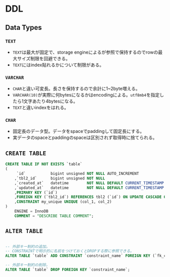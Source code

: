 # DDL

## Data Types

### `TEXT`

* `TEXT`は最大が固定で、storage engineによるが参照で保持するのでrowの最大サイズ制限を回避できる。
* `TEXT`にはindex貼れるかについて制限がある。

### `VARCHAR`

* `CHAR`と違い可変長。長さを保持するので余計に1~2byte増える。
* `VARCHAR(10)`が実際に何bytesになるかはencodingによる。`utf8mb4`を指定したら1文字あたり4bytesになる。
* `TEXT`と違いindexをはれる。

### `CHAR`

* 固定長のデータ型。データをspaceでpaddingして固定長にする。
* 実データのspaceとpaddingのspaceは区別されず取得時に捨てられる。


## `CREATE TABLE`

```sql
CREATE TABLE IF NOT EXISTS `table`
(
     `id`           bigint unsigned NOT NULL AUTO_INCREMENT
    ,`tbl2_id`      bigint unsigned NOT NULL
    ,`created_at`   datetime        NOT NULL DEFAULT CURRENT_TIMESTAMP
    ,`updated_at`   datetime        NOT NULL DEFAULT CURRENT_TIMESTAMP ON UPDATE CURRENT_TIMESTAMP
    ,PRIMARY KEY (`id`)
    ,FOREIGN KEY (`tbl2_id`) REFERENCES tbl2 (`id`) ON UPDATE CASCADE ON DELETE CASCADE
    ,CONSTRAINT my_unique UNIQUE (col_1, col_2)
)
    ENGINE = InnoDB
    COMMENT = "DESCRIBE TABLE COMMENT";
```

## `ALTER TABLE`

```sql

-- 外部キー制約の追加。
-- CONSTRAINTで明示的に名前をつけておくとDROPする際に参照できる。
ALTER TABLE `table` ADD CONSTRAINT `constraint_name` FOREIGN KEY (`fk_col`) REFERENCES `ref_tables` (`ref_col`);

-- 外部キー制約の削除。
ALTER TABLE `table` DROP FOREIGN KEY `constraint_name`;
```
